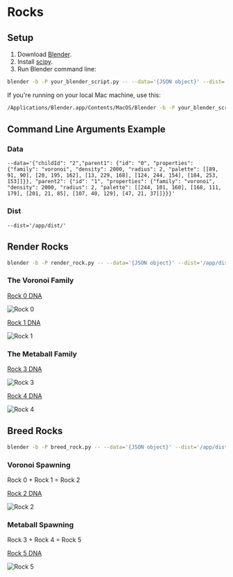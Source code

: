 # Rocks

## Setup

1. Download [Blender](https://www.blender.org/download/).
2. Install [scipy](https://scipy.org/install/).
3. Run Blender command line:

```bash
blender -b -P your_blender_script.py -- --data='{JSON object}' --dist='/app/dist/'
```

If you're running on your local Mac machine, use this:

```bash
/Applications/Blender.app/Contents/MacOS/Blender -b -P your_blender_script.py -- --data='{JSON object}' --dist='/app/dist/'
```

## Command Line Arguments Example

### Data

```text
--data='{"childId": "2","parent1": {"id": "0", "properties": {"family": "voronoi", "density": 2000, "radius": 2, "palette": [[89, 91, 90], [20, 195, 162], [13, 229, 168], [124, 244, 154], [184, 253, 153]]}}, "parent2": {"id": "1", "properties": {"family": "voronoi", "density": 2000, "radius": 2, "palette": [[244, 101, 160], [168, 111, 179], [201, 21, 85], [107, 40, 129], [47, 21, 37]]}}}'
```

### Dist

```text
--dist='/app/dist/'
```

## Render Rocks

```bash
blender -b -P render_rock.py -- --data='{JSON object}' --dist='/app/dist/'
```

### The Voronoi Family

[Rock 0 DNA](https://github.com/rove-to/rocks/blob/main/dna/rock0.json)

![Rock 0](https://raw.githubusercontent.com/rove-to/rocks/main/rocks/rock0.png)

[Rock 1 DNA](https://github.com/rove-to/rocks/blob/main/dna/rock1.json)

![Rock 1](https://raw.githubusercontent.com/rove-to/rocks/main/rocks/rock1.png)

### The Metaball Family

[Rock 3 DNA](https://github.com/rove-to/rocks/blob/main/dna/rock3.json)

![Rock 3](https://raw.githubusercontent.com/rove-to/rocks/main/rocks/rock3.png)

[Rock 4 DNA](https://github.com/rove-to/rocks/blob/main/dna/rock4.json)

![Rock 4](https://raw.githubusercontent.com/rove-to/rocks/main/rocks/rock4.png)

## Breed Rocks

```bash
blender -b -P breed_rock.py -- --data='{JSON object}' --dist='/app/dist/'
```

### Voronoi Spawning

Rock 0 + Rock 1 = Rock 2

[Rock 2 DNA](https://github.com/rove-to/rocks/blob/main/dna/rock2.json)

![Rock 2](https://raw.githubusercontent.com/rove-to/rocks/main/rocks/rock2.png)

### Metaball Spawning

Rock 3 + Rock 4 = Rock 5

[Rock 5 DNA](https://github.com/rove-to/rocks/blob/main/dna/rock5.json)

![Rock 5](https://raw.githubusercontent.com/rove-to/rocks/main/rocks/rock5.png)
